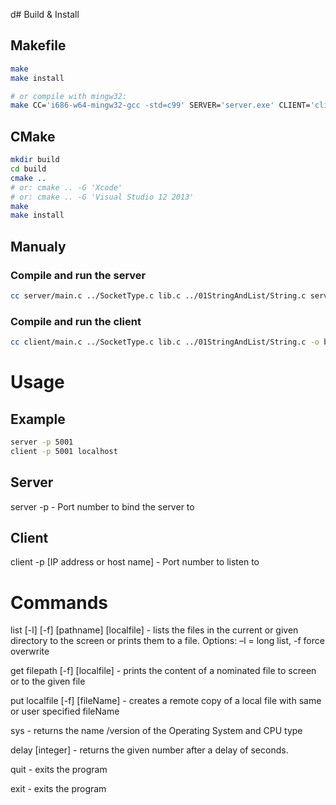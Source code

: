 d# Build & Install

## Makefile

```sh
make
make install

# or compile with mingw32:
make CC='i686-w64-mingw32-gcc -std=c99' SERVER='server.exe' CLIENT='client.exe' 
```

## CMake

```sh
mkdir build
cd build
cmake .. 
# or: cmake .. -G 'Xcode'
# or: cmake .. -G 'Visual Studio 12 2013'
make
make install
```

## Manualy

### Compile and run the server

```bash
cc server/main.c ../SocketType.c lib.c ../01StringAndList/String.c server/ls.c server/cat.c server/uname.c server/cp.c server/sleep.c -o bin/server && bin/server -p5001
```

### Compile and run the client

```bash
cc client/main.c ../SocketType.c lib.c ../01StringAndList/String.c -o bin/client && bin/client -p 5001 localhost
```

# Usage

## Example
```sh
server -p 5001
client -p 5001 localhost
```

## Server

server -p - Port number to bind the server to

## Client

client -p [IP address or host name] - Port number to listen to

# Commands

list [-l] [-f] [pathname] [localfile] - lists the files in the current or given directory to the screen or prints them to a file. Options: –l = long list, -f force overwrite 

get filepath [-f] [localfile] - prints the content of a nominated file to screen or to the given file

put localfile [-f] [fileName] - creates a remote copy of a local file with same or user specified fileName

sys - returns the name /version of the Operating System and CPU type

delay [integer] - returns the given number after a delay of seconds.

quit - exits the program

exit - exits the program
